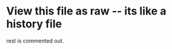 # View this file as raw -- its like a history file

rest is commented out.

<!--
sudo su
apt update
apt install zsh
zsh --version
# logout as superuser, back in as nick
whereis zsh  # it should probably be /usr/bin/zsh, used in next line
sudo usermod -s /usr/bin/zsh $(whoami)
sudo reboot
# Computer will reboot and run zsh
apt install git
apt install vim
git 
sh -c "$(wget https://raw.github.com/ohmyzsh/ohmyzsh/master/tools/install.sh -O -)"
cd Documents
git clone git@github.com:kenning/env_setup.git
cd env_setup
ssh-keygen -t ed25519 -C "<put some note here>"
eval "$(ssh-agent -s)"
ssh-add ~/.ssh/id_ed25519
# Add github to known hosts?
ssh-keyscan -t rsa github.com >> ~/.ssh/known_hosts

apt install xsel
# Open firefox
# go to about:preferences#privacy and turn off the fucking password asker
# Install lastpass, ublock origin, video speed controller
# Log into lastpass
# Log into github
# Go to https://github.com/settings/keys
cat ~/.ssh/id_ed25519.pub| xsel -b
# Paste new key into github

# Source zsh nvm commands
zsrc

# Slack
sudo snap install slack --classic

snap install nvim --classic
snap install chromium

# Install make
sudo apt install build-essential

git config --global user.email "hwerzog@gmail.com"
git config --global user.name "Nick Thinkpad X1"
git config --global core.editor vim
git config --global pull.rebase false
git config --global core.excludesFile '~/.gitignore'

# In settings, unset various super+alt+shift+rightarrow type commands...
# Install gnome tweaks, turn caps to escape, 
# Then install gTile.
# Can do this with the browser. 
gsettings set org.gnome.shell.keybindings shift-overview-up "[]"
gsettings set org.gnome.shell.keybindings shift-overview-down "[]"

# Set up vogue spring theme
( cd $ZSH_CUSTOM/plugins && git clone https://github.com/chrissicool/zsh-256color )
cd ~/Documents
git clone https://github.com/powerline/fonts.git --depth=1
cd fonts
./install.sh
cd ..
rm -rf fonts

# To use a bold font in the terminal, actually have to go to gnome tweaks and find 
# 'monospace text' (use search bar) and change it to a bold font. Do not override
# it in terminal bc terminal forces a non-bold font!
# I have been using source code pro.

# Close and reopen 'terminal' application
# In preferences, go to color theme, uhh basically pick solarized light and then
# make a couple more changes -- default color background to orange, default color text
# to a dark grey

################################################################################
####### "Optional" #############################################################
################################################################################

## INSANE workaround for two keyboards at once
## https://gitlab.gnome.org/GNOME/gnome-shell/-/issues/1858#note_818548
cd ~
mkdir mutter
cd mutter
# in 'software & updates' (not software updates lol) check the box in the
# first tab to allow for downloading ubuntu source code
apt-get source mutter
sudo apt-get build-dep mutter
apt-get source mutter
sudo apt-get build-dep mutter
cd mutter-3.36.7+git20201123
vim ./src/backends/x11/meta-backend-x11.c
dpkg-buildpackage -rfakeroot -uc -b
..
sudo dpkg -i libmutter-6-0_3.36.7+git20201123-0.20.04.1_amd64.deb
apt-get source mutter-common
sudo apt-get upgrade mutter-common
apt --fix-broken install
sudo apt --fix-broken install
sudo dpkg -i libmutter-6-0_3.36.7+git20201123-0.20.04.1_amd64.deb
sudo apt-mark hold libmutter-6-0:amd64
